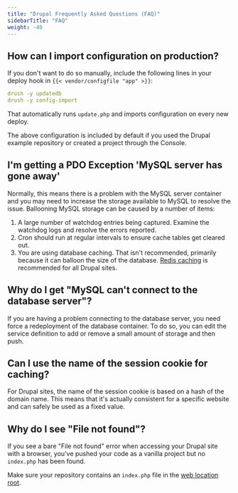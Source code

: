 ```yaml
---
title: "Drupal Frequently Asked Questions (FAQ)"
sidebarTitle: "FAQ"
weight: -40
---
```


## How can I import configuration on production?

If you don't want to do so manually, include the following lines in your deploy hook in `{{< vendor/configfile "app" >}}`:

```yaml
drush -y updatedb
drush -y config-import
```

That automatically runs `update.php` and imports configuration on every new deploy.

The above configuration is included by default if you used the Drupal example repository or created a project through the Console.

## I'm getting a PDO Exception 'MySQL server has gone away'

Normally, this means there is a problem with the MySQL server container and you may need to increase the storage available to MySQL to resolve the issue. Ballooning MySQL storage can be caused by a number of items:

1.  A large number of watchdog entries being captured.
    Examine the watchdog logs and resolve the errors reported.
2.  Cron should run at regular intervals to ensure cache tables get cleared out.
3.  You are using database caching.
    That isn't recommended, primarily because it can balloon the size of the database.
    [Redis caching](/guides/drupal/redis.md) is recommended for all Drupal sites.

## Why do I get "MySQL can't connect to the database server"?

If you are having a problem connecting to the database server, you need force a redeployment of the database container. To do so, you can edit the service definition to add or remove a small amount of storage and then push.

## Can I use the name of the session cookie for caching?

For Drupal sites, the name of the session cookie is based on a hash of the domain name. This means that it's actually consistent for a specific website and can safely be used as a fixed value.

## Why do I see "File not found"?

If you see a bare "File not found" error when accessing your Drupal site with a browser,
you've pushed your code as a vanilla project but no `index.php` has been found.

Make sure your repository contains an `index.php` file in the [web location root](/create-apps/app-reference/single-runtime-image.md#locations).
